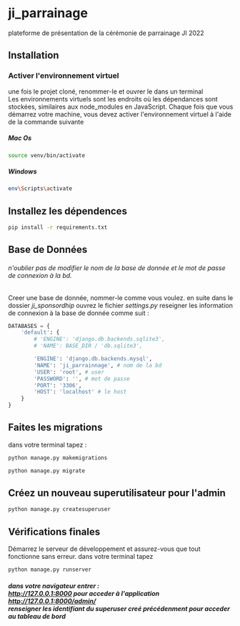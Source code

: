 # ji_parrainage
plateforme de présentation de la cérémonie de parrainage JI 2022

## Installation
### Activer l'environnement virtuel
une fois le projet cloné, renommer-le et ouvrer le dans un terminal <br>
Les environnements virtuels sont les endroits où les dépendances sont stockées, similaires aux node_modules en JavaScript. Chaque fois que vous démarrez votre machine, vous devez activer l'environnement virtuel à l'aide de la commande suivante
##### Mac Os

```bash
source venv/bin/activate
```
##### Windows

```bash
env\Scripts\activate
```
## Installez les dépendences

```bash
pip install -r requirements.txt
```
## Base de Données
###### n'oublier pas de modifier le nom de la base de donnée et le mot de passe de connexion à la bd.
Creer une base de donnée, nommer-le comme vous voulez.
en suite dans le dossier *ji_sponsordhip* ouvrez le fichier *settings.py* reseigner les information de connexion à la base de donnée comme suit :
```python
DATABASES = {
    'default': {
        # 'ENGINE': 'django.db.backends.sqlite3',
        # 'NAME': BASE_DIR / 'db.sqlite3',

        'ENGINE': 'django.db.backends.mysql',
        'NAME': 'ji_parrainnage', # nom de la bd
        'USER': 'root', # user
        'PASSWORD': '', # mot de passe
        'PORT': '3306',
        'HOST': 'localhost' # le host
    }
}
```
## Faites les migrations
dans votre terminal tapez :

```bash
python manage.py makemigrations

python manage.py migrate
```
## Créez un nouveau superutilisateur pour l'admin

```bash
python manage.py createsuperuser
```
## Vérifications finales
Démarrez le serveur de développement et assurez-vous que tout fonctionne sans erreur.
dans votre terminal tapez

```bash
python manage.py runserver
```
##### dans votre navigateur entrer : <br> http://127.0.0.1:8000 pour acceder à l'application <br> http://127.0.0.1:8000/admin/ <br> renseigner les identifiant du superuser creé précédenment pour acceder au tableau de bord